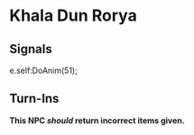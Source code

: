 # Khala Dun Rorya


## Signals

e.self:DoAnim(51); 


## Turn-Ins



**This NPC *should* return incorrect items given.**





